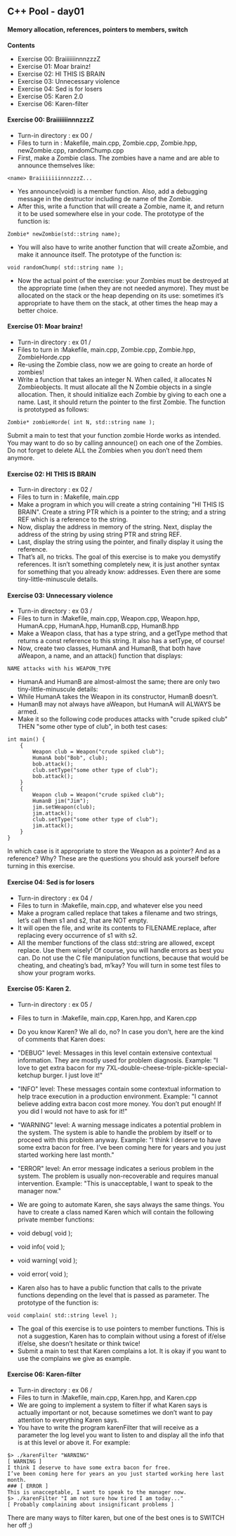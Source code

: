 ## C++ Pool - day01

#### Memory allocation, references, pointers to members, switch

**Contents**

- Exercise 00: BraiiiiiiinnnzzzZ
- Exercise 01: Moar brainz!
- Exercise 02: HI THIS IS BRAIN
- Exercise 03: Unnecessary violence
- Exercise 04: Sed is for losers
- Exercise 05: Karen 2.0
- Exercise 06: Karen-filter

#### Exercise 00: BraiiiiiiinnnzzzZ
- Turn-in directory : ex 00 /
- Files to turn in : Makefile, main.cpp, Zombie.cpp, Zombie.hpp, newZombie.cpp, randomChump.cpp
- First, make a Zombie class. The zombies have a name and are able to announce themselves like:
```
<name> BraiiiiiiinnnzzzZ...
```
- Yes announce(void) is a member function. Also, add a debugging message in the destructor including de name of the Zombie.
- After this, write a function that will create a Zombie, name it, and return it to be used somewhere else in your code. The prototype of the function is:
```
Zombie* newZombie(std::string name);
```
- You will also have to write another function that will create aZombie, and make it announce itself. The prototype of the function is:
```
void randomChump( std::string name );
```
- Now the actual point of the exercise: your Zombies must be destroyed at the appropriate time (when they are not needed anymore). They must be allocated on the stack or the heap depending on its use: sometimes it’s appropriate to have them on the stack, at other times the heap may a better choice.

#### Exercise 01: Moar brainz!
- Turn-in directory : ex 01 /
- Files to turn in :Makefile, main.cpp, Zombie.cpp, Zombie.hpp, ZombieHorde.cpp
- Re-using the Zombie class, now we are going to create an horde of zombies!
- Write a function that takes an integer N. When called, it allocates N Zombieobjects. It must allocate all the N Zombie objects in a single allocation. Then, it should initialize each Zombie by giving to each one a name. Last, it should return the pointer to the first Zombie. The function is prototyped as follows:
```
Zombie* zombieHorde( int N, std::string name );
```
Submit a main to test that your function zombie Horde works as intended. You may want to do so by calling announce() on each one of the Zombies. Do not forget to delete ALL the
Zombies when you don’t need them anymore.

#### Exercise 02: HI THIS IS BRAIN
- Turn-in directory : ex 02 /
- Files to turn in : Makefile, main.cpp
- Make a program in which you will create a string containing "HI THIS IS BRAIN". Create a string PTR which is a pointer to the string; and a string REF which is a reference to the string.
- Now, display the address in memory of the string. Next, display the address of the string by using string PTR and string REF.
- Last, display the string using the pointer, and finally display it using the reference.
- That’s all, no tricks. The goal of this exercise is to make you demystify references. It isn’t something completely new, it is just another syntax for something that you already know: addresses. Even there are some tiny-little-minuscule details.

#### Exercise 03: Unnecessary violence
- Turn-in directory : ex 03 /
- Files to turn in :Makefile, main.cpp, Weapon.cpp, Weapon.hpp, HumanA.cpp, HumanA.hpp, HumanB.cpp, HumanB.hpp
- Make a Weapon class, that has a type string, and a getType method that returns a const reference to this string. It also has a setType, of course!
- Now, create two classes, HumanA and HumanB, that both have aWeapon, a name, and an attack() function that displays:
```
NAME attacks with his WEAPON_TYPE
```
- HumanA and HumanB are almost-almost the same; there are only two tiny-little-minuscule details:
- While HumanA takes the Weapon in its constructor, HumanB doesn’t.
- HumanB may not always have aWeapon, but HumanA will ALWAYS be armed.
- Make it so the following code produces attacks with "crude spiked club" THEN "some other type of club", in both test cases:
```
int main() {
    {
        Weapon club = Weapon("crude spiked club");
        HumanA bob("Bob", club);
        bob.attack();
        club.setType("some other type of club");
        bob.attack();
    }
    {
        Weapon club = Weapon("crude spiked club");
        HumanB jim("Jim");
        jim.setWeapon(club);
        jim.attack();
        club.setType("some other type of club");
        jim.attack();
    }
}
```
In which case is it appropriate to store the Weapon as a pointer? And as a reference? Why? These are the questions you should ask yourself before turning in this exercise.

#### Exercise 04: Sed is for losers
- Turn-in directory : ex 04 /
- Files to turn in :Makefile, main.cpp, and whatever else you need
- Make a program called replace that takes a filename and two strings, let’s call them s1 and s2, that are NOT empty.
- It will open the file, and write its contents to FILENAME.replace, after replacing every occurrence of s1 with s2.
- All the member functions of the class std::string are allowed, except replace. Use them wisely!
Of course, you will handle errors as best you can. Do not use the C file manipulation functions, because that would be cheating, and cheating’s bad, m’kay?
You will turn in some test files to show your program works.

#### Exercise 05: Karen 2.
- Turn-in directory : ex 05 /
- Files to turn in :Makefile, main.cpp, Karen.hpp, and Karen.cpp
- Do you know Karen? We all do, no? In case you don’t, here are the kind of comments that Karen does:
- "DEBUG" level: Messages in this level contain extensive contextual information. They are mostly used for problem diagnosis. Example: "I love to get extra bacon for my 7XL-double-cheese-triple-pickle-special-ketchup burger. I just love it!"
- "INFO" level: These messages contain some contextual information to help trace execution in a production environment. Example: "I cannot believe adding extra bacon cost more money. You don’t put enough! If you did I would not have to ask for it!"
- "WARNING" level: A warning message indicates a potential problem in the system. The system is able to handle the problem by itself or to proceed with this problem anyway. Example: "I think I deserve to have some extra bacon for free. I’ve been coming here for years and you just started working here last month."
- "ERROR" level: An error message indicates a serious problem in the system. The problem is usually non-recoverable and requires manual intervention. Example: "This is unacceptable, I want to speak to the manager now."

- We are going to automate Karen, she says always the same things. You have to create a class named Karen which will contain the following private member functions:
- void debug( void );
- void info( void );
- void warning( void );
- void error( void );
- Karen also has to have a public function that calls to the private functions depending on the level that is passed as parameter. The prototype of the function is:
```
void complain( std::string level );
```
- The goal of this exercise is to use pointers to member functions. This is not a suggestion, Karen has to complain without using a forest of if/else if/else, she doesn’t hesitate or think twice!
- Submit a main to test that Karen complains a lot. It is okay if you want to use the complains we give as example.

#### Exercise 06: Karen-filter
- Turn-in directory : ex 06 /
- Files to turn in :Makefile, main.cpp, Karen.hpp, and Karen.cpp
- We are going to implement a system to filter if what Karen says is actually important or not, because sometimes we don’t want to pay attention to everything Karen says.
- You have to write the program karenFilter that will receive as a parameter the log level you want to listen to and display all the info that is at this level or above it. For example:
```
$> ./karenFilter "WARNING"
[ WARNING ]
I think I deserve to have some extra bacon for free.
I’ve been coming here for years an you just started working here last month.
### [ ERROR ]
This is unacceptable, I want to speak to the manager now.
$> ./karenFilter "I am not sure how tired I am today..."
[ Probably complaining about insignificant problems ]
```
There are many ways to filter karen, but one of the best ones is to SWITCH her off ;)
